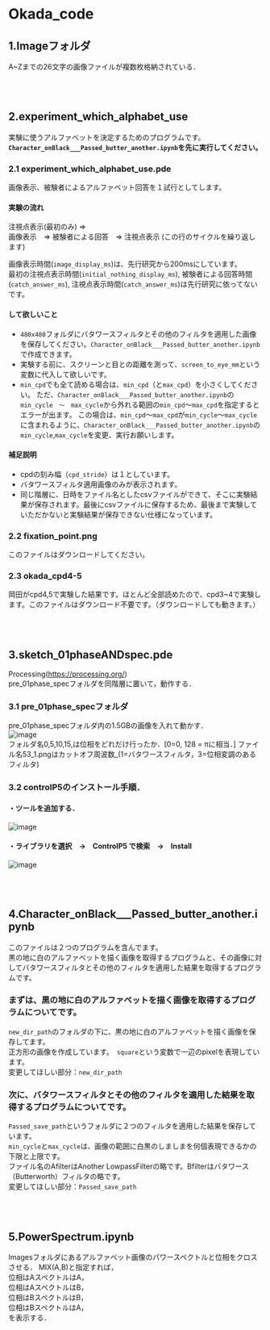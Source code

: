# Okada_code

## 1.Imageフォルダ
A~Zまでの26文字の画像ファイルが複数枚格納されている．

<br>
<br>

## 2.experiment_which_alphabet_use
実験に使うアルファベットを決定するためのプログラムです。
**`Character_onBlack___Passed_butter_another.ipynb`を先に実行してください。**

### 2.1 experiment_which_alphabet_use.pde
画像表示、被験者によるアルファベット回答を１試行としてします。

#### 実験の流れ
注視点表示(最初のみ) =><br>
画像表示　=> 被験者による回答　=> 注視点表示 (この行のサイクルを繰り返します)

画像表示時間(`image_display_ms`)は、先行研究から200msにしています。<br>
最初の注視点表示時間(`initial_nothing_display_ms`), 被験者による回答時間(`catch_answer_ms`), 注視点表示時間(`catch_answer_ms`)は先行研究に依ってないです。

#### して欲しいこと
* `480x480`フォルダにバタワースフィルタとその他のフィルタを適用した画像を保存してください。`Character_onBlack___Passed_butter_another.ipynb`で作成できます。<br>
* 実験する前に、スクリーンと目との距離を測って、`screen_to_eye_mm`という変数に代入して欲しいです。<br>
* `min_cpd`でも全て読める場合は、`min_cpd`（と`max_cpd`）を小さくしてください。
ただ、`Character_onBlack___Passed_butter_another.ipynb`の`min_cycle　〜　max_cycle`から外れる範囲の`min_cpd`〜`max_cpd`を指定するとエラーが出ます。
この場合は、`min_cpd`〜`max_cpd`が`min_cycle`〜`max_cycle`に含まれるように、`Character_onBlack___Passed_butter_another.ipynb`の`min_cycle`,`max_cycle`を変更、実行お願いします。

#### 補足説明
* cpdの刻み幅（`cpd_stride`）は１としています。<br>
* バタワースフィルタ適用画像のみが表示されます。<br>
* 同じ階層に、日時をファイル名としたcsvファイルができて、そこに実験結果が保存されます。最後にcsvファイルに保存するため、最後まで実験していただかないと実験結果が保存できない仕様になっています。<br>

### 2.2 fixation_point.png
このファイルはダウンロードしてください。

### 2.3 okada_cpd4-5
岡田がcpd4,5で実験した結果です。ほとんど全部読めたので、cpd3~4で実験します。このファイルはダウンロード不要です。（ダウンロードしても動きます。）

<br>
<br>

## 3.sketch_01phaseANDspec.pde
Processing(https://processing.org/)  
pre_01phase_specフォルダを同階層に置いて，動作する．
  
### 3.1 pre_01phase_specフォルダ
pre_01phase_specフォルダ内の1.5GBの画像を入れて動かす．   
![image](https://user-images.githubusercontent.com/43159778/132652381-a5f85028-60ab-41fc-abda-865995b71a4f.png)  
フォルダ名0,5,10,15,は位相をどれだけ行ったか．[0=0, 128 = πに相当．]
ファイル名53_1.pngはカットオフ周波数_(1=バタワースフィルタ，3=位相変調のあるフィルタ)

### 3.2 controlP5のインストール手順．  
#### ・ツールを追加する．  
![image](https://user-images.githubusercontent.com/43159778/132651608-55171b5f-02de-4d83-96dd-bebd0db45b3c.png)

#### ・ライブラリを選択　→　ControlP5 で検索　→　Install  
![image](https://user-images.githubusercontent.com/43159778/132651693-86be2e28-86a9-4035-a70a-91db0f1366f7.png)

<br>
<br>

## 4.Character_onBlack___Passed_butter_another.ipynb
このファイルは２つのプログラムを含んでます。<br>
黒の地に白のアルファベットを描く画像を取得するプログラムと、その画像に対してバタワースフィルタとその他のフィルタを適用した結果を取得するプログラムです。

### まずは、黒の地に白のアルファベットを描く画像を取得するプログラムについてです。
`new_dir_path`のフォルダの下に、黒の地に白のアルファベットを描く画像を保存してます。<br>
正方形の画像を作成しています。　`square`という変数で一辺のpixelを表現しています。<br>
変更してほしい部分：`new_dir_path`

### 次に、バタワースフィルタとその他のフィルタを適用した結果を取得するプログラムについてです。
`Passed_save_path`というフォルダに２つのフィルタを適用した結果を保存しています。<br>
`min_cycle`と`max_cycle`は、画像の範囲に白黒のしましまを何個表現できるかの下限と上限です。<br>
ファイル名のAfilterはAnother LowpassFilterの略です。Bfilterはバタワース（Butterworth）フィルタの略です。<br>
変更してほしい部分：`Passed_save_path`


<br>
<br>

## 5.PowerSpectrum.ipynb
Imagesフォルダにあるアルファベット画像のパワースペクトルと位相をクロスさせる．
MIX(A,B)と指定すれば，  
位相はAスペクトルはA，  
位相はAスペクトルはB，  
位相はBスペクトルはB，  
位相はBスペクトルはA，  
を表示する．
